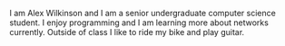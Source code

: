 I am Alex Wilkinson and I am a senior undergraduate computer science student. I enjoy programming and I am
learning more about networks currently. Outside of class I like to ride my bike and play guitar. 
